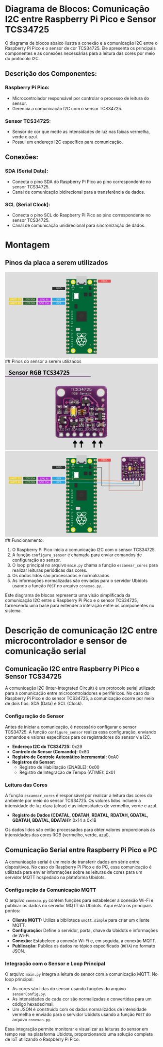 # Diagrama de Blocos: Comunicação I2C entre Raspberry Pi Pico e Sensor TCS34725

O diagrama de blocos abaixo ilustra a conexão e a comunicação I2C entre o Raspberry Pi Pico e o sensor de cor TCS34725. Ele apresenta os principais componentes e as conexões necessárias para a leitura das cores por meio do protocolo I2C.


## Descrição dos Componentes:

### Raspberry Pi Pico:
- Microcontrolador responsável por controlar o processo de leitura do sensor.
- Gerencia a comunicação I2C com o sensor TCS34725.

### Sensor TCS34725:
- Sensor de cor que mede as intensidades de luz nas faixas vermelha, verde e azul.
- Possui um endereço I2C específico para comunicação.

## Conexões:

### SDA (Serial Data):
- Conecta o pino SDA do Raspberry Pi Pico ao pino correspondente no sensor TCS34725.
- Canal de comunicação bidirecional para a transferência de dados.

### SCL (Serial Clock):
- Conecta o pino SCL do Raspberry Pi Pico ao pino correspondente no sensor TCS34725.
- Canal de comunicação unidirecional para sincronização de dados.


# Montagem
## Pinos da placa a serem utilizados
<img src="./imgs/5.png">
## Pinos do sensor a serem utilizados
<img src="./imgs/6.png">
<img src="./imgs/7.png">
## Funcionamento:

1. O Raspberry Pi Pico inicia a comunicação I2C com o sensor TCS34725.
2. A função `configure_sensor` é chamada para enviar comandos de configuração ao sensor.
3. O loop principal no arquivo `main.py` chama a função `escanear_cores` para realizar leituras periódicas das cores.
4. Os dados lidos são processados e normalizados.
5. As informações normalizadas são enviadas para o servidor Ubidots usando a função `POST` no arquivo `conexao.py`.

Este diagrama de blocos representa uma visão simplificada da comunicação I2C entre o Raspberry Pi Pico e o sensor TCS34725, fornecendo uma base para entender a interação entre os componentes no sistema.


# Descrição de comunicação I2C entre microcontrolador e sensor de comunicação serial

## Comunicação I2C entre Raspberry Pi Pico e Sensor TCS34725

A comunicação I2C (Inter-Integrated Circuit) é um protocolo serial utilizado para a comunicação entre microcontroladores e periféricos. No caso do Raspberry Pi Pico e do sensor TCS34725, a comunicação ocorre por meio de dois fios: SDA (Data) e SCL (Clock).

### Configuração do Sensor

Antes de iniciar a comunicação, é necessário configurar o sensor TCS34725. A função `configure_sensor` realiza essa configuração, enviando comandos e valores específicos para os registradores do sensor via I2C.

- **Endereço I2C do TCS34725:** 0x29
- **Controle do Sensor (Comando):** 0x80
- **Registro de Controle Automático Incremental:** 0xA0
- **Registros do Sensor:**
  - Registro de Habilitação (ENABLE): 0x00
  - Registro de Integração de Tempo (ATIME): 0x01

### Leitura das Cores

A função `escanear_cores` é responsável por realizar a leitura das cores do ambiente por meio do sensor TCS34725. Os valores lidos incluem a intensidade de luz clara (clear) e as intensidades de vermelho, verde e azul.

- **Registro de Dados (CDATAL, CDATAH, RDATAL, RDATAH, GDATAL, GDATAH, BDATAL, BDATAH):** 0x14 a 0x1B

Os dados lidos são então processados para obter valores proporcionais às intensidades das cores RGB (vermelho, verde, azul).

## Comunicação Serial entre Raspberry Pi Pico e PC

A comunicação serial é um meio de transferir dados em série entre dispositivos. No caso do Raspberry Pi Pico e do PC, essa comunicação é utilizada para enviar informações sobre as leituras de cores para um servidor MQTT hospedado na plataforma Ubidots.

### Configuração da Comunicação MQTT

O arquivo `conexao.py` contém funções para estabelecer a conexão Wi-Fi e publicar os dados no servidor MQTT da Ubidots. Aqui estão os principais pontos:

- **Cliente MQTT:** Utiliza a biblioteca `umqtt.simple` para criar um cliente MQTT.
- **Configuração:** Define o servidor, porta, chave da Ubidots e informações de Wi-Fi.
- **Conexão:** Estabelece a conexão Wi-Fi e, em seguida, a conexão MQTT.
- **Publicação:** Publica os dados no tópico especificado (`ROTA`) no formato JSON.

### Integração com o Sensor e Loop Principal

O arquivo `main.py` integra a leitura do sensor com a comunicação MQTT. No loop principal:

- As cores são lidas do sensor usando funções do arquivo `sensorConfig.py`.
- As intensidades de cada cor são normalizadas e convertidas para um código hexadecimal.
- Um JSON é construído com os dados normalizados de intensidade vermelha e enviado para o servidor Ubidots usando a função `POST` do arquivo `conexao.py`.

Essa integração permite monitorar e visualizar as leituras do sensor em tempo real na plataforma Ubidots, proporcionando uma solução completa de IoT utilizando o Raspberry Pi Pico.
